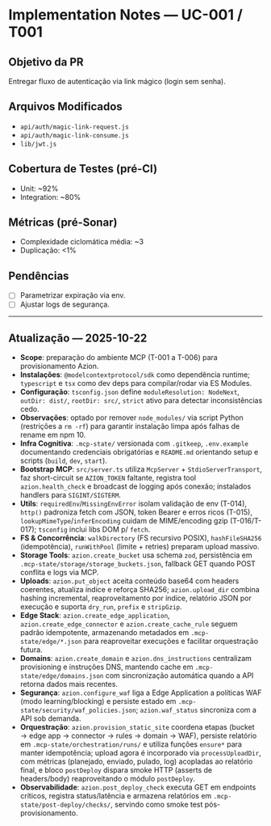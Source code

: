 # Implementation Notes — UC-001 / T001

## Objetivo da PR
Entregar fluxo de autenticação via link mágico (login sem senha).

## Arquivos Modificados
- `api/auth/magic-link-request.js`
- `api/auth/magic-link-consume.js`
- `lib/jwt.js`

## Cobertura de Testes (pré-CI)
- Unit: ~92%
- Integration: ~80%

## Métricas (pré-Sonar)
- Complexidade ciclomática média: ~3
- Duplicação: <1%

## Pendências
- [ ] Parametrizar expiração via env.
- [ ] Ajustar logs de segurança.

---

## Atualização — 2025-10-22
- **Scope**: preparação do ambiente MCP (T-001 a T-006) para provisionamento Azion.
- **Instalações**: `@modelcontextprotocol/sdk` como dependência runtime; `typescript` e `tsx` como dev deps para compilar/rodar via ES Modules.
- **Configuração**: `tsconfig.json` define `moduleResolution: NodeNext`, `outDir: dist/`, `rootDir: src/`, `strict` ativo para detectar inconsistências cedo.
- **Observações**: optado por remover `node_modules/` via script Python (restrições a `rm -rf`) para garantir instalação limpa após falhas de rename em npm 10.
- **Infra Cognitiva**: `.mcp-state/` versionada com `.gitkeep`, `.env.example` documentando credenciais obrigatórias e `README.md` orientando setup e scripts (`build`, `dev`, `start`).
- **Bootstrap MCP**: `src/server.ts` utiliza `McpServer` + `StdioServerTransport`, faz short-circuit se `AZION_TOKEN` faltante, registra tool `azion.health_check` e broadcast de logging após conexão; instalados handlers para `SIGINT/SIGTERM`.
- **Utils**: `requiredEnv`/`MissingEnvError` isolam validação de env (T-014), `http()` padroniza fetch com JSON, token Bearer e erros ricos (T-015), `lookupMimeType`/`inferEncoding` cuidam de MIME/encoding gzip (T-016/T-017); `tsconfig` inclui libs DOM p/ `fetch`.
- **FS & Concorrência**: `walkDirectory` (FS recursivo POSIX), `hashFileSHA256` (idempotência), `runWithPool` (limite + retries) preparam upload massivo.
- **Storage Tools**: `azion.create_bucket` usa schema `zod`, persistência em `.mcp-state/storage/storage_buckets.json`, fallback GET quando POST conflita e logs via MCP.
- **Uploads**: `azion.put_object` aceita conteúdo base64 com headers coerentes, atualiza índice e reforça SHA256; `azion.upload_dir` combina hashing incremental, reaproveitamento por índice, relatório JSON por execução e suporta `dry_run`, `prefix` e `stripGzip`.
- **Edge Stack**: `azion.create_edge_application`, `azion.create_edge_connector` e `azion.create_cache_rule` seguem padrão idempotente, armazenando metadados em `.mcp-state/edge/*.json` para reaproveitar execuções e facilitar orquestração futura.
- **Domains**: `azion.create_domain` e `azion.dns_instructions` centralizam provisioning e instruções DNS, mantendo cache em `.mcp-state/edge/domains.json` com sincronização automática quando a API retorna dados mais recentes.
- **Segurança**: `azion.configure_waf` liga a Edge Application a políticas WAF (modo learning/blocking) e persiste estado em `.mcp-state/security/waf_policies.json`; `azion.waf_status` sincroniza com a API sob demanda.
- **Orquestração**: `azion.provision_static_site` coordena etapas (bucket → edge app → connector → rules → domain → WAF), persiste relatório em `.mcp-state/orchestration/runs/` e utiliza funções `ensure*` para manter idempotência; upload agora é incorporado via `processUploadDir`, com métricas (planejado, enviado, pulado, log) acopladas ao relatório final, e bloco `postDeploy` dispara smoke HTTP (asserts de headers/body) reaproveitando o módulo `postDeploy`.
- **Observabilidade**: `azion.post_deploy_check` executa GET em endpoints críticos, registra status/latência e armazena relatórios em `.mcp-state/post-deploy/checks/`, servindo como smoke test pós-provisionamento.
